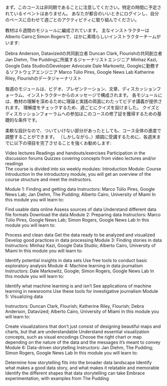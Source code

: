 まず。このコースは非同期であることに注意してください。特定の時間に予定されているイベントはありません。
あなたが都合のいいときにログインし、自分のペースに合わせて週ごとのアクティビティに取り組んでください。

教材は６週間のモジュールに編成されています。
主なインストラクターはAlberto CairoとSimon Rogersで、ほかに素晴らしいインストラクターチームがいます:

Debra Anderson, Datavizedの共同創立者
Duncan Clark, Flourishの共同創立者
Jan Diehm, The Puddingに所属するジャーナリストエンジニア
Minhaz Kazi, Google Data StudioのDeveloper Advocate
Dale Markowitz, Googleに勤務するソフトウェアエンジニア
Marco Túlio Pires, Google News Lab 
Katherine Riley, Flourishのデータジャーナリスト   

毎週のモジュールは、ビデオ、プレゼンテーション、文章、ディスカッションフォーラム、インストラクターからのメッセージで構成されます。
各モジュールには、教材の理解を深めるために理論と実践の両面にわたってビデオ講義が提供されます。
理解度をチェックするため、週ごとにクイズを設けました。
クイズとディスカッションフォーラムへの参加はこのコースの修了証を獲得するための基礎的な条件です。 

柔軟な設計なので、ついていけない部分があったとしても、コース全体の進度で調整することができます。
（しかしながら、）順調に受講するために、各週末までに以下の項目を完了させることを強くお勧めします: 

Video lectures
Readings and handouts/exercises
Participation in the discussion forums
Quizzes covering concepts from video lectures and/or readings   
The course is divided into six weekly modules: 
Introduction Module: Course Introduction
In the introductory module, you will get an overview of the course structure and meet the instructors. 

Module 1: Finding and getting data
Instructors: Marco Túlio Pires, Google News Lab; Jan Diehm, The Pudding; Alberto Cairo, University of Miami
In this module you will learn to: 

Find usable data online
Assess sources of data
Understand different data file formats
Download the data
Module 2: Preparing data
Instructors: Marco Túlio Pires, Google News Lab; Simon Rogers, Google News Lab
In this module you will learn to:

Process and clean data
Get the data ready to be analyzed and visualized
Develop good practices in data processing
Module 3: Finding stories in data
Instructors: Minhaz Kazi, Google Data Studio; Alberto Cairo, University of Miami
In this module you will learn to:

Identify potential insights in data sets
Use free tools to conduct basic exploratory analysis
Module 4: Machine learning in data journalism
Instructors: Dale Markowitz, Google; Simon Rogers, Google News Lab
In this module you will learn to: 

Identify what machine learning is and isn’t
See applications of machine learning in newsrooms
Use these tools for investigative journalism
Module 5: Visualizing data

Instructors: Duncan Clark, Flourish; Katherine Riley, Flourish; Debra Anderson, Datavized; Alberto Cairo, University of Miami
In this module you will learn to: 

Create visualizations that don’t just consist of designing beautiful maps and charts, but that are understandable
Understand essential visualization concepts, such as visual encodings
Choose the right chart or map depending on the nature of the data and the messages it’s meant to convey
Module 6: Data-driven storytelling
Instructors: Jan Diehm, The Pudding; Simon Rogers, Google News Lab
In this module you will learn to: 

Determine how storytelling fits into the broader data landscape
Identify what makes a good data story, and what makes it relatable and memorable
Identify the different shapes that data storytelling can take
Embrace experimentation, with examples from The Pudding
